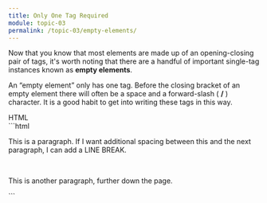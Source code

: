 ```yaml
---
title: Only One Tag Required
module: topic-03
permalink: /topic-03/empty-elements/
---
```


<div class="divider-heading"></div>

Now that you know that most elements are made up of an opening-closing pair of tags, it's worth noting that there are a handful of important single-tag instances known as **empty elements**.

An “empty element” only has one tag. Before the closing bracket of an empty element there will often be a space and a forward-slash ( **/** ) character. It is a good habit to get into writing these tags in this way.


<div id="code-heading">HTML</div>
```html
<p>This is a paragraph. If I want additional spacing between this and the next paragraph, I can add a LINE BREAK.</p>

<br />

<p>This is another paragraph, further down the page.</p>
```
